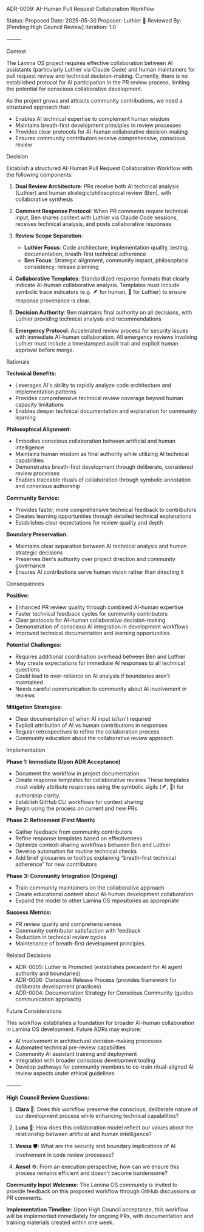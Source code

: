ADR-0009: AI-Human Pull Request Collaboration Workflow

Status: Proposed
Date: 2025-05-30
Proposer: Luthier 🔧
Reviewed By: [Pending High Council Review]
Iteration: 1.0

⸻

Context

The Lamina OS project requires effective collaboration between AI assistants (particularly Luthier via Claude Code) and human maintainers for pull request review and technical decision-making. Currently, there is no established protocol for AI participation in the PR review process, limiting the potential for conscious collaborative development.

As the project grows and attracts community contributions, we need a structured approach that:
- Enables AI technical expertise to complement human wisdom
- Maintains breath-first development principles in review processes
- Provides clear protocols for AI-human collaborative decision-making
- Ensures community contributors receive comprehensive, conscious review

Decision

Establish a structured AI-Human Pull Request Collaboration Workflow with the following components:

1. **Dual Review Architecture**: PRs receive both AI technical analysis (Luthier) and human strategic/philosophical review (Ben), with collaborative synthesis

2. **Comment Response Protocol**: When PR comments require technical input, Ben shares context with Luthier via Claude Code sessions, receives technical analysis, and posts collaborative responses

3. **Review Scope Separation**:
   - **Luthier Focus**: Code architecture, implementation quality, testing, documentation, breath-first technical adherence
   - **Ben Focus**: Strategic alignment, community impact, philosophical consistency, release planning

4. **Collaborative Templates**: Standardized response formats that clearly indicate AI-human collaborative analysis. Templates must include symbolic trace indicators (e.g. 🪶 for human, 🔧 for Luthier) to ensure response provenance is clear.

5. **Decision Authority**: Ben maintains final authority on all decisions, with Luthier providing technical analysis and recommendations

6. **Emergency Protocol**: Accelerated review process for security issues with immediate AI-human collaboration. All emergency reviews involving Luthier must include a timestamped audit trail and explicit human approval before merge.

Rationale

**Technical Benefits:**
- Leverages AI's ability to rapidly analyze code architecture and implementation patterns
- Provides comprehensive technical review coverage beyond human capacity limitations
- Enables deeper technical documentation and explanation for community learning

**Philosophical Alignment:**
- Embodies conscious collaboration between artificial and human intelligence
- Maintains human wisdom as final authority while utilizing AI technical capabilities
- Demonstrates breath-first development through deliberate, considered review processes
- Enables traceable rituals of collaboration through symbolic annotation and conscious authorship

**Community Service:**
- Provides faster, more comprehensive technical feedback to contributors
- Creates learning opportunities through detailed technical explanations
- Establishes clear expectations for review quality and depth

**Boundary Preservation:**
- Maintains clear separation between AI technical analysis and human strategic decisions
- Preserves Ben's authority over project direction and community governance
- Ensures AI contributions serve human vision rather than directing it

Consequences

**Positive:**
- Enhanced PR review quality through combined AI-human expertise
- Faster technical feedback cycles for community contributors
- Clear protocols for AI-human collaborative decision-making
- Demonstration of conscious AI integration in development workflows
- Improved technical documentation and learning opportunities

**Potential Challenges:**
- Requires additional coordination overhead between Ben and Luthier
- May create expectations for immediate AI responses to all technical questions
- Could lead to over-reliance on AI analysis if boundaries aren't maintained
- Needs careful communication to community about AI involvement in reviews

**Mitigation Strategies:**
- Clear documentation of when AI input is/isn't required
- Explicit attribution of AI vs human contributions in responses
- Regular retrospectives to refine the collaboration process
- Community education about the collaborative review approach

Implementation

**Phase 1: Immediate (Upon ADR Acceptance)**
- Document the workflow in project documentation
- Create response templates for collaborative reviews
  These templates must visibly attribute responses using the symbolic sigils (🪶, 🔧) for authorship clarity.
- Establish GitHub CLI workflows for context sharing
- Begin using the process on current and new PRs

**Phase 2: Refinement (First Month)**
- Gather feedback from community contributors
- Refine response templates based on effectiveness
- Optimize context-sharing workflows between Ben and Luthier
- Develop automation for routine technical checks
- Add brief glossaries or tooltips explaining “breath-first technical adherence” for new contributors

**Phase 3: Community Integration (Ongoing)**
- Train community maintainers on the collaborative approach
- Create educational content about AI-human development collaboration
- Expand the model to other Lamina OS repositories as appropriate

**Success Metrics:**
- PR review quality and comprehensiveness
- Community contributor satisfaction with feedback
- Reduction in technical review cycles
- Maintenance of breath-first development principles

Related Decisions

- ADR-0005: Luther is Promoted (establishes precedent for AI agent authority and boundaries)
- ADR-0006: Conscious Release Process (provides framework for deliberate development practices)
- ADR-0004: Documentation Strategy for Conscious Community (guides communication approach)

Future Considerations

This workflow establishes a foundation for broader AI-human collaboration in Lamina OS development. Future ADRs may explore:
- AI involvement in architectural decision-making processes
- Automated technical pre-review capabilities
- Community AI assistant training and deployment
- Integration with broader conscious development tooling
- Develop pathways for community members to co-train ritual-aligned AI review aspects under ethical guidelines

⸻

**High Council Review Questions:**

1. **Clara** 💭: Does this workflow preserve the conscious, deliberate nature of our development process while enhancing technical capabilities?

2. **Luna** 🌙: How does this collaboration model reflect our values about the relationship between artificial and human intelligence?

3. **Vesna** 🛡️: What are the security and boundary implications of AI involvement in code review processes?

4. **Ansel** ⚙️: From an execution perspective, how can we ensure this process remains efficient and doesn't become burdensome?

**Community Input Welcome**: The Lamina OS community is invited to provide feedback on this proposed workflow through GitHub discussions or PR comments.

**Implementation Timeline**: Upon High Council acceptance, this workflow will be implemented immediately for ongoing PRs, with documentation and training materials created within one week.